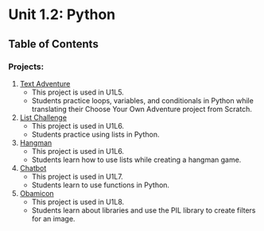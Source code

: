 # Unit 1.2: Python

## Table of Contents

### Projects:

1. [Text Adventure](text-adventure)
    * This project is used in U1L5.
    * Students practice loops, variables, and conditionals in Python while translating their Choose Your Own Adventure project from Scratch.
1. [List Challenge](list-challenge)
    * This project is used in U1L6.
    * Students practice using lists in Python.
1. [Hangman](hangman)
    * This project is used in U1L6.
    * Students learn how to use lists while creating a hangman game.
1. [Chatbot](chatbot)
    * This project is used in U1L7.
    * Students learn to use functions in Python.
1. [Obamicon](obamicon)
    * This project is used in U1L8.
    * Students learn about libraries and use the PIL library to create filters for an image.

